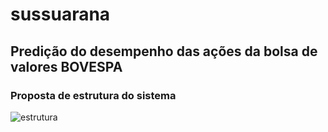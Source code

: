 # sussuarana

## Predição do desempenho das ações da bolsa de valores BOVESPA


### Proposta de estrutura do sistema
![estrutura](https://user-images.githubusercontent.com/11646044/41749841-182152f8-758f-11e8-9573-86c74bc6b6a5.png)
